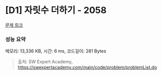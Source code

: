 # [D1] 자릿수 더하기 - 2058 

[문제 링크](https://swexpertacademy.com/main/code/problem/problemDetail.do?contestProbId=AV5QPRjqA10DFAUq) 

### 성능 요약

메모리: 13,336 KB, 시간: 6 ms, 코드길이: 281 Bytes



> 출처: SW Expert Academy, https://swexpertacademy.com/main/code/problem/problemList.do